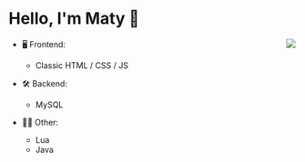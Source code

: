 <h1 align="left">
Hello, I'm Maty 👋
</h1>

<a href="https://discord.com/users/527469064679981086">
  <img src="https://lanyard.cnrad.dev/api/527469064679981086" align="right" />
</a>

- 🖥️ Frontend:
  - Classic HTML / CSS / JS

- 🛠 Backend:
  - MySQL

- 👨‍💻 Other:
  - Lua
  - Java
